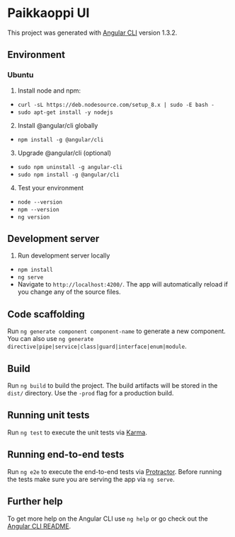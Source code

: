 # Paikkaoppi UI

This project was generated with [Angular CLI](https://github.com/angular/angular-cli) version 1.3.2.

## Environment
### Ubuntu
1. Install node and npm:
- `curl -sL https://deb.nodesource.com/setup_8.x | sudo -E bash -`
- `sudo apt-get install -y nodejs`

2. Install @angular/cli globally
- `npm install -g @angular/cli`

3. Upgrade @angular/cli (optional)
- `sudo npm uninstall -g angular-cli`
- `sudo npm install -g @angular/cli`

4. Test your environment
- `node --version`
- `npm --version`
- `ng version`

## Development server

1. Run development server locally
- `npm install`
- `ng serve`
- Navigate to `http://localhost:4200/`. The app will automatically reload if you change any of the source files.

## Code scaffolding

Run `ng generate component component-name` to generate a new component. You can also use `ng generate directive|pipe|service|class|guard|interface|enum|module`.

## Build

Run `ng build` to build the project. The build artifacts will be stored in the `dist/` directory. Use the `-prod` flag for a production build.

## Running unit tests

Run `ng test` to execute the unit tests via [Karma](https://karma-runner.github.io).

## Running end-to-end tests

Run `ng e2e` to execute the end-to-end tests via [Protractor](http://www.protractortest.org/).
Before running the tests make sure you are serving the app via `ng serve`.

## Further help

To get more help on the Angular CLI use `ng help` or go check out the [Angular CLI README](https://github.com/angular/angular-cli/blob/master/README.md).
